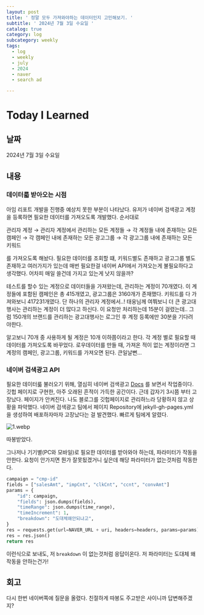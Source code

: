 ```yaml
---
layout: post
title: ' 정말 모두 가져와야하는 데이터인지 고민해보기. '
subtitle: ' 2024년 7월 3일 수요일 '
catalog: true
category: log
subcategory: weekly
tags:
  - log
  - weekly
  - july
  - 2024
  - naver
  - search ad

---
```


# Today I Learned

## 날짜

2024년 7월 3일 수요일

## 내용

### 데이터륿 받아오는 시점

아임 리포트 개발을 진행중 예상치 못한 부분이 나타났다. 유저가 네이버 검색광고 계정을 등록하면 필요한 데이터를 가져오도록 개발했다. 순서대로 

관리자 계정 → 관리자 계정에서 관리하는 모든 계정들 → 각 계정들 내에 존재하는 모든 캠페인 → 각 캠페인 내에 존재하는 모든 광고그룹 → 각 광고그룹 내에 존재하는 모든 키워드

를 가져오도록 해놨다. 필요한 데이터를 조회할 떄, 키워드별도 존재하고 광고그룹 별도 존재하고 여러가지가 있는데 매번 필요한걸 네이버 API에서 가져오는게 불필요하다고 생각했다. 어차피 매일 쓸건데 가지고 있는게 낫지 않을까?

 테스트를 할수 있는 계정으로 데이터들을 가져왔는데, 관리하는 계정이 70개였다. 이 계정들에 포함된 캠페인은 총 415개였고, 광고그룹은 3160개가 존재했다. 키워드를 다 가져와보니 417231개였다. 단 하나의 관리자 계정에서..! 태웅님께 여쭤보니 더 큰 광고대행사는 관리하는 계정이 더 많다고 하신다. 이 요청만 처리하는데 15분이 걸렸는데..  그럼 150개의 브랜드를 관리하는 광고대행사는 로그인 후 계정 등록에만 30분을 기다려야한다.

 알고보니 70개 중 사용하게 될 계정은 10개 이하쯤이라고 한다. 각 계정 별로 필요할 때 데이터를 가져오도록 바꾸었다. 로우데이터를 만들 때, 가져온 적이 없는 계정이라면 그 계정의 캠페인, 광고그룹, 키워드를 가져오면 된다. 큰일날뻔…

### 네이버 검색광고 API

필요한 데이터륿 불러오기 위해, 열심히 네이버 검색광고 [Docs](https://naver.github.io/searchad-apidoc/#/guides) 를 보면서 작업중이다. 깃헙 페이지로 구현한, 아주 오래된 흔적이 가득한 공간이다. 근데 갑자기 3시쯤 부터 고장났다. 페이지가 안켜진다. 나도 블로그를 깃헙페이지로 관리하느라 당황하지 않고 상황을 파악했다. 네이버 검색광고 팀에서 페이지 Repository에 jekyll-gh-pages.yml 을 생성하여 배포하자마자 고장났다는 걸 발견했다. 빠르게 팀에게 알렸다.

![1.webp](https://cdn.jsdelivr.net/gh/junsoopooh/junsoopooh.github.io/img/log/240703/1.webp)

따봉받았다.

그나저나 기기별(PC와 모바일)로 필요한 데이터를 받아와야 하는데, 파라미터가 작동을 안한다. 요청이 안가지면 뭔가 잘못됬겠거니 싶은데 해당 파라미터가 없는것처럼 작동한다.

```python
campaign = "cmp-id"
fields = ["salesAmt", "impCnt", "clkCnt", "ccnt", "convAmt"]
params = {
    "id": campaign,
    "fields": json.dumps(fields),
    "timeRange": json.dumps(time_range),
    "timeIncrement": 1,
    "breakdown": "도대체왜안되냐고",
}
res = requests.get(url=NAVER_URL + uri, headers=headers, params=params)
res = res.json()
return res
```

이런식으로 보내도, 저 `breakdown` 이 없는것처럼 응답이온다. 저 파라미터는 도대체 왜 작동을 안하는건가! 

## 회고

다시 한번 네이버쪽에 질문을 올렸다. 친절하게 따봉도 주고받은 사이니까 답변해주겠지?